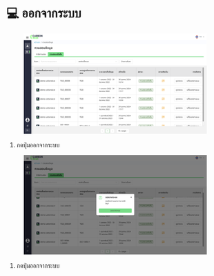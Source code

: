 # 💻 ออกจากระบบ

<figure><img src="../.gitbook/assets/image (124).png" alt=""><figcaption></figcaption></figure>

1. กดปุ่มออกจากระบบ

<figure><img src="../.gitbook/assets/image (125).png" alt=""><figcaption></figcaption></figure>

1. กดปุ่มออกจากระบบ
